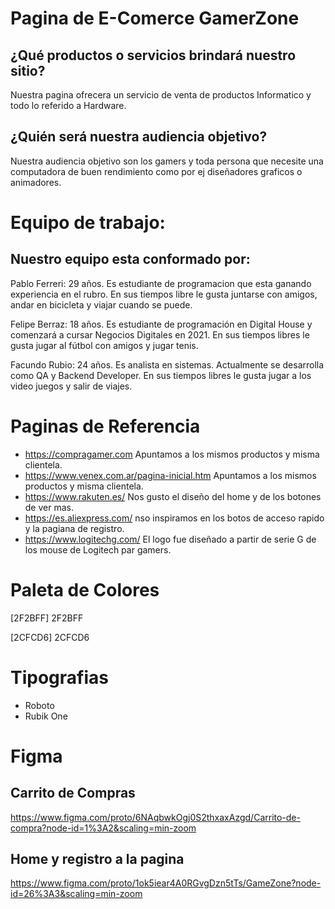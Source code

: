 # Pagina de E-Comerce GamerZone

## ¿Qué productos o servicios brindará nuestro sitio?

Nuestra pagina ofrecera un servicio de venta de productos Informatico y todo lo referido a Hardware.

## ¿Quién será nuestra audiencia objetivo?

Nuestra audiencia objetivo son los gamers y toda persona que necesite una computadora de buen rendimiento como por ej diseñadores graficos o animadores.

# Equipo de trabajo: 

## Nuestro equipo esta conformado por:

Pablo Ferreri: 29 años. Es estudiante de programacion que esta ganando experiencia en el rubro. En sus tiempos libre le gusta juntarse con amigos, andar en bicicleta y viajar cuando se puede.

Felipe Berraz: 18 años. Es estudiante de programación en Digital House y comenzará a cursar Negocios Digitales en 2021. En sus tiempos libres le gusta jugar al fútbol con amigos y jugar tenis.

Facundo Rubio: 24 años. Es analista en sistemas. Actualmente se desarrolla como QA y Backend Developer. En sus tiempos libres le gusta jugar a los video juegos y salir de viajes.

# Paginas de Referencia 
- https://compragamer.com Apuntamos a los mismos productos y misma clientela.
- https://www.venex.com.ar/pagina-inicial.htm Apuntamos a los mismos productos y misma clientela.
- https://www.rakuten.es/ Nos gusto el diseño del home y de los botones de ver mas.
- https://es.aliexpress.com/ nso inspiramos en los botos de acceso rapido y la pagiana de registro.
- https://www.logitechg.com/ El logo fue diseñado a partir de serie G de los mouse de Logitech par gamers.

# Paleta de Colores 

[2F2BFF] 2F2BFF

[2CFCD6] 2CFCD6


# Tipografias

- Roboto
- Rubik One

# Figma

## Carrito de Compras

https://www.figma.com/proto/6NAqbwkOgj0S2thxaxAzgd/Carrito-de-compra?node-id=1%3A2&scaling=min-zoom

## Home y registro a la pagina

https://www.figma.com/proto/1ok5iear4A0RGvgDzn5tTs/GameZone?node-id=26%3A3&scaling=min-zoom
